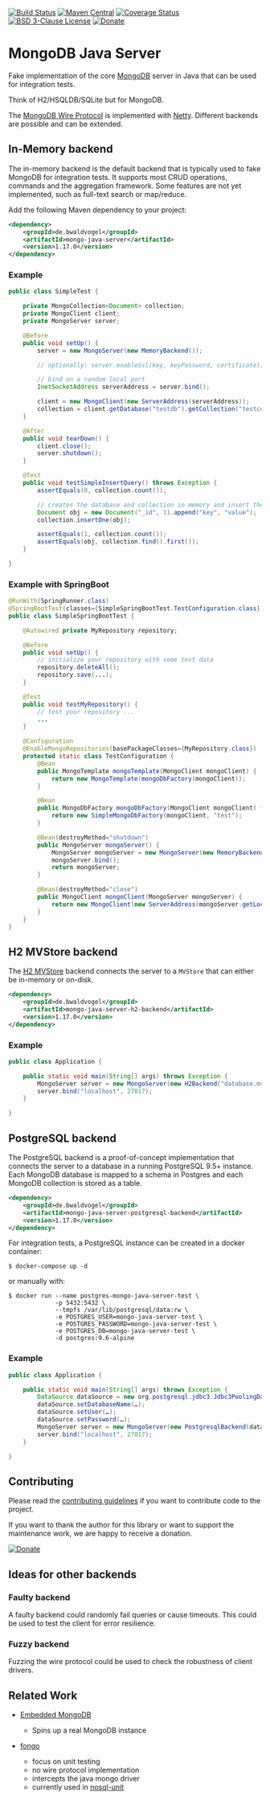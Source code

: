 [![Build Status](https://travis-ci.org/bwaldvogel/mongo-java-server.png?branch=master)](https://travis-ci.org/bwaldvogel/mongo-java-server)
[![Maven Central](https://maven-badges.herokuapp.com/maven-central/de.bwaldvogel/mongo-java-server/badge.svg)](http://maven-badges.herokuapp.com/maven-central/de.bwaldvogel/mongo-java-server)
[![Coverage Status](https://coveralls.io/repos/github/bwaldvogel/mongo-java-server/badge.svg?branch=master)](https://coveralls.io/github/bwaldvogel/mongo-java-server?branch=master)
[![BSD 3-Clause License](https://img.shields.io/github/license/bwaldvogel/mongo-java-server.svg)](https://opensource.org/licenses/BSD-3-Clause)
[![Donate](https://img.shields.io/badge/Donate-PayPal-green.svg)](https://www.paypal.me/BenediktWaldvogel)

# MongoDB Java Server #

Fake implementation of the core [MongoDB][mongodb] server in Java that can be used for integration tests.

Think of H2/HSQLDB/SQLite but for MongoDB.

The [MongoDB Wire Protocol][wire-protocol] is implemented with [Netty][netty].
Different backends are possible and can be extended.

## In-Memory backend ##

The in-memory backend is the default backend that is typically used to fake MongoDB for integration tests.
It supports most CRUD operations, commands and the aggregation framework.
Some features are not yet implemented, such as full-text search or map/reduce.

Add the following Maven dependency to your project:

```xml
<dependency>
    <groupId>de.bwaldvogel</groupId>
    <artifactId>mongo-java-server</artifactId>
    <version>1.17.0</version>
</dependency>
```

### Example ###

```java
public class SimpleTest {

    private MongoCollection<Document> collection;
    private MongoClient client;
    private MongoServer server;

    @Before
    public void setUp() {
        server = new MongoServer(new MemoryBackend());

        // optionally: server.enableSsl(key, keyPassword, certificate);

        // bind on a random local port
        InetSocketAddress serverAddress = server.bind();

        client = new MongoClient(new ServerAddress(serverAddress));
        collection = client.getDatabase("testdb").getCollection("testcollection");
    }

    @After
    public void tearDown() {
        client.close();
        server.shutdown();
    }

    @Test
    public void testSimpleInsertQuery() throws Exception {
        assertEquals(0, collection.count());

        // creates the database and collection in memory and insert the object
        Document obj = new Document("_id", 1).append("key", "value");
        collection.insertOne(obj);

        assertEquals(1, collection.count());
        assertEquals(obj, collection.find().first());
    }

}
```

### Example with SpringBoot ###

```java
@RunWith(SpringRunner.class)
@SpringBootTest(classes={SimpleSpringBootTest.TestConfiguration.class})
public class SimpleSpringBootTest {

    @Autowired private MyRepository repository;

    @Before
    public void setUp() {
        // initialize your repository with some test data
        repository.deleteAll();
        repository.save(...);
    }

    @Test
    public void testMyRepository() {
        // test your repository ...
        ...
    }

    @Configuration
    @EnableMongoRepositories(basePackageClasses={MyRepository.class})
    protected static class TestConfiguration {
        @Bean
        public MongoTemplate mongoTemplate(MongoClient mongoClient) {
            return new MongoTemplate(mongoDbFactory(mongoClient));
        }

        @Bean
        public MongoDbFactory mongoDbFactory(MongoClient mongoClient) {
            return new SimpleMongoDbFactory(mongoClient, "test");
        }

        @Bean(destroyMethod="shutdown")
        public MongoServer mongoServer() {
            MongoServer mongoServer = new MongoServer(new MemoryBackend());
            mongoServer.bind();
            return mongoServer;
        }

        @Bean(destroyMethod="close")
        public MongoClient mongoClient(MongoServer mongoServer) {
            return new MongoClient(new ServerAddress(mongoServer.getLocalAddress()));
        }
    }
}
```

## H2 MVStore backend ##

The [H2 MVStore][h2-mvstore] backend connects the server to a `MVStore` that
can either be in-memory or on-disk.

```xml
<dependency>
    <groupId>de.bwaldvogel</groupId>
    <artifactId>mongo-java-server-h2-backend</artifactId>
    <version>1.17.0</version>
</dependency>
```

### Example ###

```java
public class Application {

    public static void main(String[] args) throws Exception {
        MongoServer server = new MongoServer(new H2Backend("database.mv"));
        server.bind("localhost", 27017);
    }

}
```

## PostgreSQL backend ##

The PostgreSQL backend is a proof-of-concept implementation that connects the server to a database in a running
PostgreSQL 9.5+ instance. Each MongoDB database is mapped to a schema in
Postgres and each MongoDB collection is stored as a table.

```xml
<dependency>
    <groupId>de.bwaldvogel</groupId>
    <artifactId>mongo-java-server-postgresql-backend</artifactId>
    <version>1.17.0</version>
</dependency>
```

For integration tests, a PostgreSQL instance can be created in a docker container:

```
$ docker-compose up -d
```

or manually with:

```
$ docker run --name postgres-mongo-java-server-test \
             -p 5432:5432 \
             --tmpfs /var/lib/postgresql/data:rw \
             -e POSTGRES_USER=mongo-java-server-test \
             -e POSTGRES_PASSWORD=mongo-java-server-test \
             -e POSTGRES_DB=mongo-java-server-test \
             -d postgres:9.6-alpine
```


### Example ###

```java
public class Application {

    public static void main(String[] args) throws Exception {
        DataSource dataSource = new org.postgresql.jdbc3.Jdbc3PoolingDataSource();
        dataSource.setDatabaseName(…);
        dataSource.setUser(…);
        dataSource.setPassword(…);
        MongoServer server = new MongoServer(new PostgresqlBackend(dataSource));
        server.bind("localhost", 27017);
    }

}
```

## Contributing ##

Please read the [contributing guidelines](CONTRIBUTING.md) if you want to contribute code to the project.

If you want to thank the author for this library or want to support the maintenance work, we are happy to receive a donation.

[![Donate](https://img.shields.io/badge/Donate-PayPal-green.svg)](https://www.paypal.me/BenediktWaldvogel)

## Ideas for other backends ##

### Faulty backend ###

A faulty backend could randomly fail queries or cause timeouts. This could be
used to test the client for error resilience.

### Fuzzy backend ###

Fuzzing the wire protocol could be used to check the robustness of client
drivers.

## Related Work ##

* [Embedded MongoDB][embedded-mongodb]
  * Spins up a real MongoDB instance

* [fongo][fongo]
  * focus on unit testing
  * no wire protocol implementation
  * intercepts the java mongo driver
  * currently used in [nosql-unit][nosql-unit]

[mongodb]: http://www.mongodb.org/
[wire-protocol]: https://docs.mongodb.org/manual/reference/mongodb-wire-protocol/
[netty]: http://netty.io/
[embedded-mongodb]: https://github.com/flapdoodle-oss/de.flapdoodle.embed.mongo
[fongo]: https://github.com/fakemongo/fongo
[nosql-unit]: https://github.com/lordofthejars/nosql-unit
[h2-mvstore]: http://www.h2database.com/html/mvstore.html

